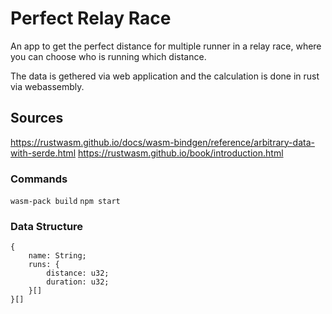 # Perfect Relay Race

An app to get the perfect distance for multiple runner in a relay race, where you can choose who is running which distance.

The data is gethered via web application and the calculation is done in rust via webassembly.

## Sources
https://rustwasm.github.io/docs/wasm-bindgen/reference/arbitrary-data-with-serde.html
https://rustwasm.github.io/book/introduction.html

### Commands
`wasm-pack build`
`npm start`

### Data Structure
```
{
    name: String;
    runs: {
        distance: u32;
        duration: u32; 
    }[]
}[]
```
